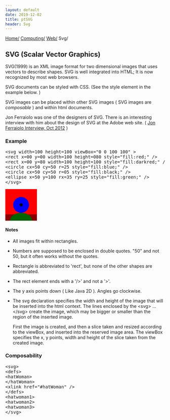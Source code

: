 ```yaml
---
layout: default
date: 2019-12-02
title: ptSVG
header: Svg
---
```

<div id="preamble">
<div class="sectionbody">
<div class="paragraph">
<p><span class="small"><a href="../../../index.html">Home/</a></span>
<span class="small"><a href="../../index.html">Computing/</a></span>
<span class="small"><a href="../index.html">Web/</a></span>
<span class="small">Svg/</span></p>
</div>
</div>
</div>
<div class="sect1">
<h2 id="_svg_scalar_vector_graphics">SVG (Scalar Vector Graphics)</h2>
<div class="sectionbody">
<div class="paragraph">
<p>SVG(1999) is an XML image format for two dimensional images that uses vectors to describe shapes.
SVG is well integrated into HTML;
It is now recognized by most web browsers.</p>
</div>
<div class="paragraph">
<p>SVG documents can be styled with CSS.
(See the style element in the example below. )</p>
</div>
<div class="paragraph">
<p>SVG images can be placed within other SVG images ( SVG images are <em>composable</em> ) and within html documents.</p>
</div>
<div class="paragraph">
<p>Jon Ferraiolo was one of the designers of SVG.
There is an interesting interview with him about the design of SVG at the Adobe web site.
( <a href="https://www.adobe.com/devnet/svg/articles/svg-jon-ferraiolo-interview.html">Jon Ferraiolo Interview, Oct 2012</a> )</p>
</div>
<div class="sect2">
<h3 id="_example">Example</h3>
<div class="listingblock">
<div class="content">
<pre>&lt;svg width=100 height=100 viewBox="0 0 100 100" &gt;
&lt;rect x=00 y=00 width=100 height=080 style="fill:red;" /&gt;
&lt;rect x=00 y=80 width=100 height=100 style="fill:darkred;" /&gt;
&lt;circle cx=50 cy=50 r=25 style="fill:blue;" /&gt;
&lt;circle cx=50 cy=50 r=05 style="fill:black;" /&gt;
&lt;ellipse x=50 y=100 rx=35 ry=25 style="fill:green;" /&gt;
&lt;/svg&gt;</pre>
</div>
</div>
<svg width=100 height=100 viewBox="0 0 100 100" > +
<rect x=00 y=00 width=100 height=080 style="fill:red;" />
<rect x=00 y=80 width=100 height=100 style="fill:darkred;" />
<rect y=80 width=100 height=100 style="fill:darkred;" />
<circle cx=50 cy=50 r=25 style="fill:blue;" />
<circle cx=50 cy=50 r=05 style="fill:black;" />
<ellipse cx=50 cy=100 rx=35 ry=25 style="fill:darkgreen;" />
</svg>
<div class="sect3">
<h4 id="_notes">Notes</h4>
<div class="ulist">
<ul>
<li>
<p>All images fit within rectangles.</p>
</li>
<li>
<p>Numbers are supposed to be enclosed in double quotes. "50" and not 50, but it often works without the quotes.</p>
</li>
<li>
<p>Rectangle is abbreviated to 'rect', but none of the other shapes are abbreviated.</p>
</li>
<li>
<p>The rect element ends with a '/&gt;' and not a '&gt;'.</p>
</li>
<li>
<p>The y axis points down ( Like Java 2D ). Angles go clockwise.</p>
</li>
<li>
<p>The svg declaration specifies the width and height of the image that will be inserted into the html context.
The lines enclosed by the &lt;svg&gt; &#8230;&#8203; &lt;/svg&gt; create the image, which may be bigger or smaller than the region of the inserted image.</p>
<div class="paragraph">
<p>First the image is created, and then a slice taken and resized according to the viewBox, and inserted into the reserved image area.
The viewBox specifies the x, y points, width and height of the slice taken from the created image.</p>
</div>
</li>
</ul>
</div>
</div>
</div>
<div class="sect2">
<h3 id="_composability">Composability</h3>
<div class="listingblock">
<div class="content">
<pre>&lt;svg&gt;
&lt;defs&gt;
&lt;hatWoman&gt;
&lt;/hatWoman&gt;
&lt;xlink href="#hatWoman" /&gt;
&lt;/defs&gt;
&lt;hatwoman1&gt;
&lt;hatwoman2&gt;
&lt;hatwoman3&gt;
&lt;/svg&gt;</pre>
</div>
</div>
</div>
</div>
</div>

